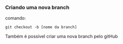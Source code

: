### Criando uma nova branch

comando:

```
git checkout -b [nome da branch]
```

Também é possível criar uma nova branch pelo gitHub
